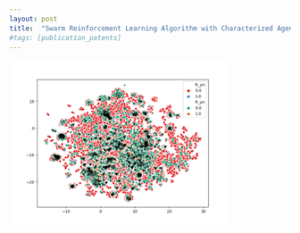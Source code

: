 ```yaml
---
layout: post
title:  "Swarm Reinforcement Learning Algorithm with Characterized Agents"
#tags: [publication_patents]
---
```



![adasdasdasd](/assets/2020/01_23/canberra.png)

